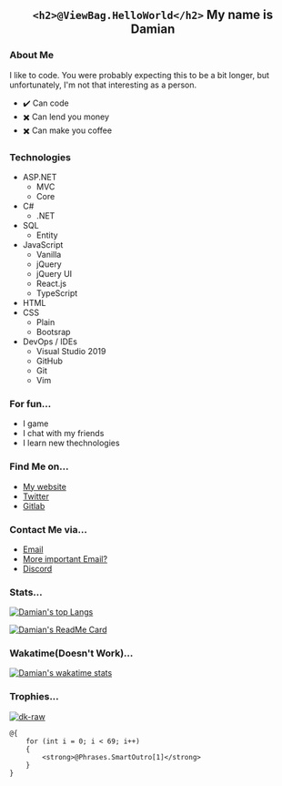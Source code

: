 <div align='center'>

## ```<h2>@ViewBag.HelloWorld</h2>``` My name is Damian

</div>

<!-- ![image](https://user-images.githubusercontent.com/68110106/110680421-429ad480-81e1-11eb-9d39-16b3dad3b023.png) -->

<!-- <p> <img src="https://komarev.com/ghpvc/?username=dk-raw&label=Profile%20views&color=0e75b6&style=flat" alt="dk-raw" /> </p> -->

### About Me

I like to code. You were probably expecting this to be a bit longer, but unfortunately, I'm not that interesting as a person. 

- ✔️ Can code
- ✖️ Can lend you money
- ✖️ Can make you coffee

<div align='left'>

### Technologies

- ASP.NET
    - MVC
    - Core
- C#
    - .NET
- SQL
    - Entity
- JavaScript
    - Vanilla
    - jQuery
    - jQuery UI
    - React.js
    - TypeScript
- HTML
- CSS
    - Plain
    - Bootsrap
- DevOps / IDEs
    - Visual Studio 2019
    - GitHub
    - Git
    - Vim


### For fun...

- I game
- I chat with my friends
- I learn new thechnologies

### Find Me on...

- [My website](https://dkatsios.ml "dkatsios.ml")
- [Twitter](https://twitter.com/damik_raw "@damik_raw")
- [Gitlab](https://gitlab.com/dk.raw "@dk.raw")

### Contact Me via...

- [Email](mailto:hello@dkatsios.tk?subject=Github&body=Dear%20Damian%2C%0D%0A%0D%0AI%20am%20writing%20to%20inform%20%2F%20warn%20%2F%20respond%20%2F%20ask%20you%20about%20.%20.%20. "hello@dkatsios.tk") 
- [More important Email?](mailto:business@dkatsios.tk "business@dkatsios.tk") 
- [Discord](https://discord.com/invite/VwvQNYzU5M "dk.raw#4482") 



 
### Stats...
 
[![Damian's top Langs](https://github-readme-stats.vercel.app/api/top-langs/?username=dk-raw&show_icons=true&theme=darkhub&bg_color=171b22&text_color=CCCCCC&hide_border=true&include_all_commits=true)](https://github.com/anuraghazra/github-readme-stats "Damian's top languages")
 
[![Damian's ReadMe Card](https://github-readme-stats.vercel.app/api?username=dk-raw&show_icons=true&theme=darkhub&bg_color=171b22&text_color=CCCCCC&hide_border=true&include_all_commits=true )](https://github.com/anuraghazra/github-readme-stats "Damian's ReadMe")
  
<!--  [![Damian's Commits](https://github-readme-streak-stats.herokuapp.com/?user=dk-raw&show_icons=true&theme=gotham&text_color=171B22&bg_color=171B22&hide_border=true&include_all_commits=true)](https://github.com/anuraghazra/github-readme-stats "Damian's commit streak")
-->
   
### Wakatime(Doesn't Work)...
   
[![Damian's wakatime stats](https://github-readme-stats.vercel.app/api/wakatime?username=dk_raw&show_icons=true&theme=darkhub&bg_color=171b22&text_color=CCCCCC&hide_border=true&include_all_commits=true)](https://github.com/anuraghazra/github-readme-stats "Damian's WakaTime")

### Trophies...

<p> <a href="https://github.com/ryo-ma/github-profile-trophy"><img src="https://github-profile-trophy.vercel.app/?username=dk-raw&theme=darkhub&margin-w=10&margin-h=10&column=7" alt="dk-raw" /></a> </p>


```CSHTML
@{
    for (int i = 0; i < 69; i++) 
    {
        <strong>@Phrases.SmartOutro[1]</strong>
    }
}
```

